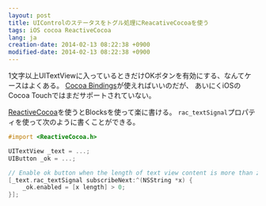 ```yaml
---
layout: post
title: UIControlのステータスをトグル処理にReacativeCocoaを使う
tags: iOS cocoa ReactiveCocoa
lang: ja
creation-date: 2014-02-13 08:22:38 +0900
modified-date: 2014-02-13 08:22:38 +0900
---
```

1文字以上UITextViewに入っているときだけOKボタンを有効にする、なんてケースはよくある。
[Cocoa Bindings](https://developer.apple.com/library/mac/documentation/Cocoa/Conceptual/CocoaBindings/CocoaBindings.html)が使えればいいのだが、
あいにくiOSのCocoa Touchではまだサポートされていない。

[ReactiveCocoa](https://github.com/ReactiveCocoa/ReactiveCocoa)を使うとBlocksを使って楽に書ける。
`rac_textSignal`プロパティを使って次のように書くことができる。

```objective-c
#import <ReactiveCocoa.h>

UITextView _text = ...;
UIButton _ok = ...;

// Enable ok button when the length of text view content is more than zero.
[_text.rac_textSignal subscribeNext:^(NSString *x) {
    _ok.enabled = [x length] > 0;
}];
```

